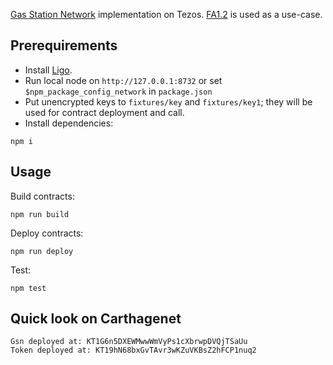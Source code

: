 [Gas Station Network](https://docs.opengsn.org/learn/index.html) implementation on Tezos.
[FA1.2](https://gitlab.com/tzip/tzip/-/blob/master/proposals/tzip-7/tzip-7.md) is used as a use-case.

## Prerequirements

- Install [Ligo](https://ligolang.org/docs/intro/installation).
- Run local node on `http://127.0.0.1:8732` or set `$npm_package_config_network` in `package.json`
- Put unencrypted keys to `fixtures/key` and `fixtures/key1`; they will be used for contract deployment and call.
- Install dependencies:

```
npm i
```

## Usage

Build contracts:

```
npm run build
```

Deploy contracts:

```
npm run deploy
```

Test:

```
npm test
```

## Quick look on Carthagenet

```
Gsn deployed at: KT1G6n5DXEWMwwWmVyPs1cXbrwpDVQjTSaUu
Token deployed at: KT19hN68bxGvTAvr3wKZuVKBsZ2hFCP1nuq2
```
